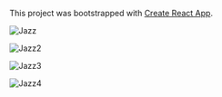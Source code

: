 This project was bootstrapped with [Create React App](https://github.com/facebook/create-react-app).

![Jazz](https://user-images.githubusercontent.com/91973134/153795386-8c57abda-0356-4023-84d7-1cb2dd07483e.jpg)

![Jazz2](https://user-images.githubusercontent.com/91973134/153795423-85f15a41-67be-4d83-823d-a8d760fb6770.jpg)

![Jazz3](https://user-images.githubusercontent.com/91973134/153795442-65135eb9-38f4-4daf-9856-5fdb376d9c99.jpg)

![Jazz4](https://user-images.githubusercontent.com/91973134/153795471-42d0baff-e69f-4221-a261-d39925011fce.jpg)
